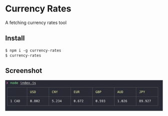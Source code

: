 # Currency Rates
A fetching currency rates tool

## Install
```
$ npm i -g currency-rates
$ currency-rates
```

## Screenshot
![screenshot](./screenshot.png?raw=true)
